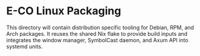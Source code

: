 # E-CO Linux Packaging

This directory will contain distribution specific tooling for Debian, RPM, and Arch packages. It reuses the shared Nix flake to provide build inputs and integrates the window manager, SymbolCast daemon, and Axum API into systemd units.
